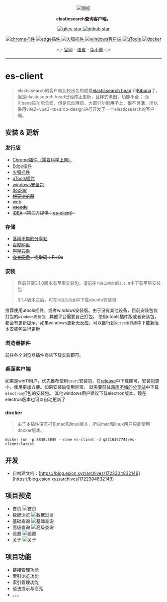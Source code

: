 <p align="center">
<img src="./public/logo.png" alt="图标" >
</p>

<p align="center"><strong>elasticsearch查询客户端。</strong></p>

<p align="center">
	<a target="_blank" href="https://gitee.com/qiaoshengda/es-client">
        <img src='https://gitee.com/qiaoshengda/es-client/badge/star.svg?theme=white' alt='gitee star'/>
    </a>
 	<a target="_blank" href="https://github.com/q2316367743/es-client">
		<img src="https://img.shields.io/github/stars/q2316367743/es-client?style=social" alt="github star"/>
    </a>
</p>
<p align="center">
	<a target="_blank" href="https://chromewebstore.google.com/detail/es-client/pkhmgepniefdigphghbolofjgbnhnhfd">
        <img src='https://img.shields.io/badge/chrome-v3.1.8-%23FBC21D' alt='chrome插件'/>
    </a>
	<a target="_blank" href="https://microsoftedge.microsoft.com/addons/detail/esclient/aonamamifdfigcflbeokdndfappnmogo">
        <img src='https://img.shields.io/badge/edge-v3.1.8-%230883d8' alt='edge插件'/>
    </a>
 	<a target="_blank" href="https://addons.mozilla.org/zh-CN/firefox/addon/es-client">
		<img src="https://img.shields.io/badge/firefox-v3.1.0-%23ff3847" alt="火狐插件"/>
    </a>
    <a target="_blank" href="https://gitee.com/qiaoshengda/es-client/releases">
        <img src='https://img.shields.io/badge/windows-v3.1.8-%2324c8db' alt="windows客户端"/>
    </a>
    <a target="_blank" href="https://u.tools/plugins/detail/es-client/">
        <img src='https://img.shields.io/badge/utools-v3.1.8-%23787B80' alt="uTools"/>
    </a>
    <a target="_blank" href="https://hub.docker.com/r/q2316367743/es-client">
        <img src='https://img.shields.io/badge/docker-v3.1.8-%231949AB' alt="docker"/>
    </a>
</p>
<p align="center">
	👉 
    <a target="_blank" href="https://es-client.esion.xyz">官网</a> - 
    <a target="_blank" href="https://www.yuque.com/baozhiyige-tewwf/ygxv4r">语雀</a> - 
    <a target="_blank" href="https://txc.qq.com/products/489458">兔小巢</a>  👈
</p>

---

# es-client

> elasticsearch的客户端比较出名的就是[elasticsearch head](https://github.com/mobz/elasticsearch-head)
> 和[Kibana](https://github.com/elastic/kibana)了，
> 但是elasticsearch head已经停止更新，且样式老旧，功能不全；
> 而Kibana虽功能全面，但是启动麻烦，大部分功能用不上，很不灵活，所以采用vite2+vue3+ts+arco-design进行开发了一个elasticsearch的客户端。

## 安装 & 更新

### 发行版

- [Chrome插件（需要科学上网）](https://chromewebstore.google.com/detail/es-client/pkhmgepniefdigphghbolofjgbnhnhfd)
- [Edge插件](https://microsoftedge.microsoft.com/addons/detail/esclient/aonamamifdfigcflbeokdndfappnmogo)
- [火狐插件](https://addons.mozilla.org/zh-CN/firefox/addon/es-client/)
- [uTools插件](https://u.tools/plugins/detail/es-client/)
- [windows安装包](https://gitee.com/qiaoshengda/es-client/releases)
- [docker](https://hub.docker.com/r/q2316367743/es-client)
- ~~[想天浏览器](https://a.apps.vip/d.appStore/index.html#/share?id=NdAH5w)~~
- ~~[web](https://www.u.tools/)~~
- ~~[vscode](https://marketplace.visualstudio.com/items?itemName=m17762618644.es-client)~~
- ~~[IDEA](https://plugins.jetbrains.com/plugin/21804-es-client)（第三方提供：[es-client](https://gitee.com/shenmk/es-client)）~~

### 存储

- [落雨不悔的分享站](https://static.esion.xyz/#/插件/es-client)
- ~~[百度网盘](https://pan.baidu.com/s/1sTd8aOWai-n3hxMur11iXA?pwd=3e5t)~~
- ~~[阿里云盘](https://www.aliyundrive.com/s/wRg2ZS2K6ME)~~
- ~~[夸克网盘](https://pan.quark.cn/s/ad9afd5e88a1)，提取码：FHGs~~

### 安装

> 目前只要3.1.0版本有苹果安装包，请前往`可道云网盘`的`3.1.0`中下载苹果安装包
> 
> 3.1.4版本之后，可在`可道云网盘`中下载ubuntu安装包

推荐使用utools插件，或者windows安装版。由于没有其他设备，目前安装包仅打包的`windows安装包`，其他平台需要自己打包。
使用utools插件版或者安装包，都会有更新提示，如果windows更新无反应，可以自行到`Gitee发行版`中下载新版本安装包进行更新

### 浏览器插件

前往各个浏览器插件商店下载安装即可。

### 桌面客户端

如果是win11用户，优先推荐使用`tauri`安装包，在[release](https://gitee.com/qiaoshengda/es-client/releases)中下载即可，安装包更小，使用更加方便。如果安装后使用异常，
就需要前往[落雨不悔的分享站](https://static.esion.xyz/#/插件/es-client)中下载`electron`打包的安装包。
其他windows用户建议下载electron版本，现在electron版本也可以自动更新了

### docker

> 由于本插件没有打包mac和linux版本，所以mac和linux用户只能使用docker版本。

```
docker run -p 8848:8848 --name es-client -d q2316367743/es-client:latest
```

## 开发

- 自构建文档：[https://blog.esion.xyz/archives/1722304832149](https://blog.esion.xyz/archives/1722304832149)

## 项目预览

- 首页
  ![首页](/img/1.png)
- 数据浏览
  ![数据浏览](/img/2.png)
- 基础查询
  ![基础查询](/img/3.png)
- 高级查询
  ![高级查询](/img/4.png)
- 设置
  ![设置](/img/5.png)
- 关于
  ![关于](/img/6.png)

## 项目功能

- 链接管理功能
- 索引浏览功能
- 索引管理功能
- 语法提示与高亮
- 。。。

